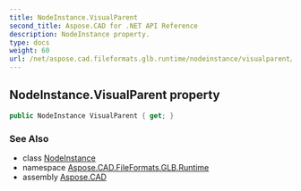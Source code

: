 ```yaml
---
title: NodeInstance.VisualParent
second_title: Aspose.CAD for .NET API Reference
description: NodeInstance property. 
type: docs
weight: 60
url: /net/aspose.cad.fileformats.glb.runtime/nodeinstance/visualparent/
---
```

## NodeInstance.VisualParent property

```csharp
public NodeInstance VisualParent { get; }
```

### See Also

* class [NodeInstance](../)
* namespace [Aspose.CAD.FileFormats.GLB.Runtime](../../nodeinstance/)
* assembly [Aspose.CAD](../../../)


